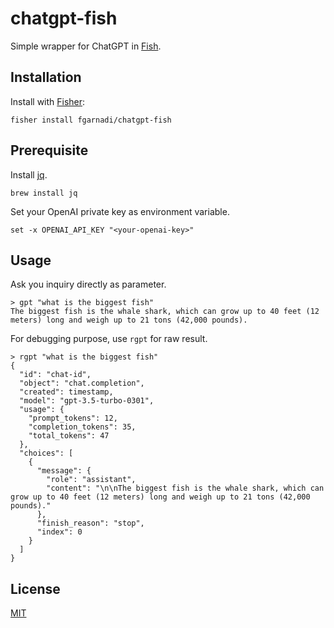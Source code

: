 # chatgpt-fish

Simple wrapper for ChatGPT in [Fish](https://fishshell.com).

## Installation

Install with [Fisher](https://github.com/jorgebucaran/fisher):

```console
fisher install fgarnadi/chatgpt-fish
```

## Prerequisite

Install [jq](https://github.com/stedolan/jq).

```console
brew install jq
```

Set your OpenAI private key as environment variable.
```console
set -x OPENAI_API_KEY "<your-openai-key>"
```

## Usage

Ask you inquiry directly as parameter.
```console
> gpt "what is the biggest fish"
The biggest fish is the whale shark, which can grow up to 40 feet (12 meters) long and weigh up to 21 tons (42,000 pounds).
```

For debugging purpose, use `rgpt` for raw result.
```console
> rgpt "what is the biggest fish"
{
  "id": "chat-id",
  "object": "chat.completion",
  "created": timestamp,
  "model": "gpt-3.5-turbo-0301",
  "usage": {
    "prompt_tokens": 12,
    "completion_tokens": 35,
    "total_tokens": 47
  },
  "choices": [
    {
      "message": {
        "role": "assistant",
        "content": "\n\nThe biggest fish is the whale shark, which can grow up to 40 feet (12 meters) long and weigh up to 21 tons (42,000 pounds)."
      },
      "finish_reason": "stop",
      "index": 0
    }
  ]
}
```

## License

[MIT](LICENSE)
